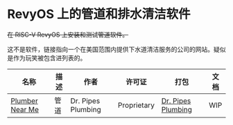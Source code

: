 # RevyOS 上的管道和排水清洁软件

~~在 RISC-V RevyOS 上安装和测试管道软件。~~

这不是软件，链接指向一个在美国范围内提供下水道清洁服务的公司的网站。疑似是作为玩笑被包含进列表的。


| 名称                                        | 描述 | 作者               | 许可证      | 打包                                          | 文档 |
| ------------------------------------------- | ---- | ------------------ | ----------- | --------------------------------------------- | ---- |
| [Plumber Near Me](https://www.drpipes.com/) | 管道 | Dr. Pipes Plumbing | Proprietary | [Dr. Pipes Plumbing](https://www.drpipes.com) | WIP  |
